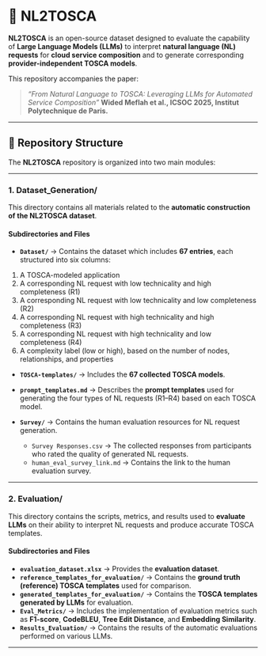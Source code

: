# 🧠 NL2TOSCA

**NL2TOSCA** is an open-source dataset designed to evaluate the capability of **Large Language Models (LLMs)** to interpret **natural language (NL) requests** for **cloud service composition** and to generate corresponding **provider-independent TOSCA models**.

This repository accompanies the paper:

> *“From Natural Language to TOSCA: Leveraging LLMs for Automated Service Composition”*
> **Wided Meflah et al., ICSOC 2025, Institut Polytechnique de Paris.**

---

## 📁 Repository Structure

The **NL2TOSCA** repository is organized into two main modules:

---

### **1. Dataset_Generation/**

This directory contains all materials related to the **automatic construction of the NL2TOSCA dataset**.


#### Subdirectories and Files
* **`Dataset/`** → Contains the dataset which includes **67 entries**, each structured into six columns:

1. A TOSCA-modeled application
2. A corresponding NL request with low technicality and high completeness (R1)
3. A corresponding NL request with low technicality and low completeness (R2)
4. A corresponding NL request with high technicality and high completeness (R3)
5. A corresponding NL request with high technicality and low completeness (R4)
6. A complexity label (low or high), based on the number of nodes, relationships, and properties

* **`TOSCA-templates/`** → Includes the **67 collected TOSCA models**.

* **`prompt_templates.md`** → Describes the **prompt templates** used for generating the four types of NL requests (R1–R4) based on each TOSCA model.
 
* **`Survey/`** → Contains the human evaluation resources for NL request generation.

  * `Survey Responses.csv` → The collected responses from participants who rated the quality of generated NL requests.
  * `human_eval_survey_link.md` → Contains the link to the human evaluation survey.
---

### **2. Evaluation/**

This directory contains the scripts, metrics, and results used to **evaluate LLMs** on their ability to interpret NL requests and produce accurate TOSCA templates.

#### Subdirectories and Files
* **`evaluation_dataset.xlsx`** → Provides the **evaluation dataset**.
* **`reference_templates_for_evaluation/`** → Contains the **ground truth (reference) TOSCA templates** used for comparison.
* **`generated_templates_for_evaluation/`** → Contains the **TOSCA templates generated by LLMs** for  evaluation.
* **`Eval_Metrics/`** → Includes the implementation of evaluation metrics such as **F1-score**, **CodeBLEU**, **Tree Edit Distance**, and **Embedding Similarity**.
* **`Results_Evaluation/`** → Contains the results of the automatic  evaluations performed on various LLMs.




---


